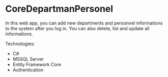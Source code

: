 # CoreDepartmanPersonel

In this web app, you can add new departments and personnel informations to the system after you log in. You can also delete, list and update all informations. 

Technologies: 
  * C#
  * MSSQL Server
  * Entity Framework Core
  * Authentication
